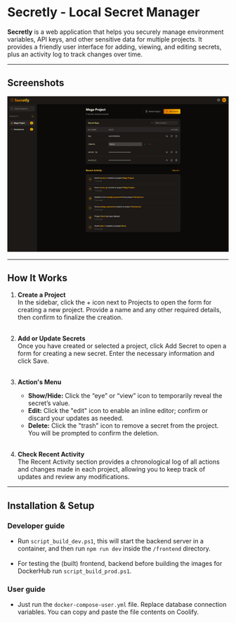 # Secretly - Local Secret Manager

**Secretly** is a web application that helps you securely manage environment variables, API keys, and other sensitive data for multiple projects. It provides a friendly user interface for adding, viewing, and editing secrets, plus an activity log to track changes over time.

---

## Screenshots

<img alt="Secretly UI Screenshot" src=".\secretly_screnshot.png" title="Secretly UI Screenshot"/>

---

## How It Works

1. **Create a Project**  
   In the sidebar, click the + icon next to Projects to open the form for creating a new project. Provide a name and any other required details, then confirm to finalize the creation.<br><br>

2. **Add or Update Secrets**  
   Once you have created or selected a project, click Add Secret to open a form for creating a new secret. Enter the necessary information and click Save.<br><br>

3. **Action's Menu**
    - **Show/Hide:** Click the “eye” or “view” icon to temporarily reveal the secret’s value.
    - **Edit:** Click the "edit" icon to enable an inline editor; confirm or discard your updates as needed.
    - **Delete:** Click the "trash" icon to remove a secret from the project. You will be prompted to confirm the deletion.<br><br>

4. **Check Recent Activity**  
   The Recent Activity section provides a chronological log of all actions and changes made in each project, allowing you to keep track of updates and review any modifications.
---

## Installation & Setup

### Developer guide

   - Run `script_build_dev.ps1`, this will start the backend server in a container, and then run `npm run dev` inside the `/frontend` directory.<br><br>
   - For testing the (built) frontend, backend before building the images for DockerHub run `script_build_prod.ps1`.

### User guide

   - Just run the `docker-compose-user.yml` file. Replace database connection variables. You can copy and paste the file contents on Coolify.